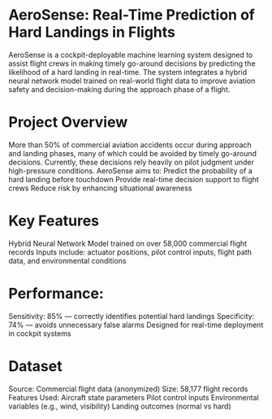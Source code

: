 # AeroSense: Real-Time Prediction of Hard Landings in Flights

AeroSense is a cockpit-deployable machine learning system designed to assist flight crews in making timely go-around decisions by predicting the likelihood of a hard landing in real-time. The system integrates a hybrid neural network model trained on real-world flight data to improve aviation safety and decision-making during the approach phase of a flight.

# Project Overview

More than 50% of commercial aviation accidents occur during approach and landing phases, many of which could be avoided by timely go-around decisions. Currently, these decisions rely heavily on pilot judgment under high-pressure conditions.
AeroSense aims to:
Predict the probability of a hard landing before touchdown
Provide real-time decision support to flight crews
Reduce risk by enhancing situational awareness

# Key Features

Hybrid Neural Network Model trained on over 58,000 commercial flight records
Inputs include: actuator positions, pilot control inputs, flight path data, and environmental conditions

# Performance:

Sensitivity: 85% — correctly identifies potential hard landings
Specificity: 74% — avoids unnecessary false alarms
Designed for real-time deployment in cockpit systems

# Dataset

Source: Commercial flight data (anonymized)
Size: 58,177 flight records
Features Used:
Aircraft state parameters
Pilot control inputs
Environmental variables (e.g., wind, visibility)
Landing outcomes (normal vs hard)
